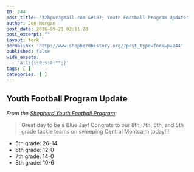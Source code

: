 ```yaml
---
ID: 244
post_title: '32bpwr3gmail-com &#187; Youth Football Program Update'
author: Jon Morgan
post_date: 2016-09-21 02:11:28
post_excerpt: ""
layout: fork
permalink: 'http://www.shepherdhistory.org/?post_type=fork&p=244'
published: false
wide_assets:
  - 'a:1:{i:0;s:0:"";}'
tags: [ ]
categories: [ ]
---
```

<h2>Youth Football Program Update</h2>
<em>From the <a href="https://www.facebook.com/Shepherdyouthfootball/?fref=nf">Shepherd Youth Football Program</a>:</em>
<blockquote>Great day to be a Blue Jay! Congrats to our 8th, 7th, 6th, and 5th grade tackle teams on sweeping Central Montcalm today!!!</blockquote>
<ul>
 	<li>5th grade: 26-14.</li>
 	<li>6th grade: 12-0</li>
 	<li>7th grade: 14-0</li>
 	<li>8th grade: 10-6</li>
</ul>